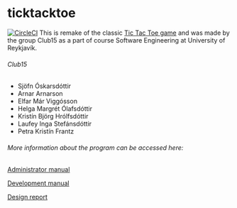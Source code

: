 # ticktacktoe
[![CircleCI](https://circleci.com/gh/Club15/TicTacToe.svg?style=svg)](https://circleci.com/gh/Club15/TicTacToe)
 This is remake of the classic [Tic Tac Toe game](https://en.wikipedia.org/wiki/Tic-tac-toe) and was made by the group Club15 as a part of course Software Engineering at University of Reykjavík.


###### Club15
 - Sjöfn Óskarsdóttir
 - Arnar Arnarson
 - Elfar Már Viggósson
 - Helga Margrét Ólafsdóttir
 - Kristín Björg Hrólfsdóttir
 - Laufey Inga Stefánsdóttir
 - Petra Kristín Frantz

###### More information about the program can be accessed here:
[Administrator manual](https://github.com/Club15/TicTacToe/blob/master/docs/adminManual.md)

[Development manual](https://github.com/Club15/TicTacToe/blob/master/docs/devManual.md)

[Design report](https://github.com/Club15/TicTacToe/blob/master/docs/designReport.md)
